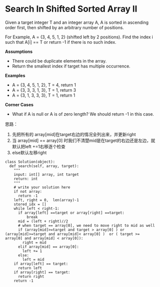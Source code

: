 # Search In Shifted Sorted Array II



Given a target integer T and an integer array A, A is sorted in ascending order first, then shifted by an arbitrary number of positions.

For Example, A = {3, 4, 5, 1, 2} \(shifted left by 2 positions\). Find the index i such that A\[i\] == T or return -1 if there is no such index.

**Assumptions**

* There could be duplicate elements in the array.
* Return the smallest index if target has multiple occurrence. 

**Examples**

* A = {3, 4, 5, 1, 2}, T = 4, return 1
* A = {3, 3, 3, 1, 3}, T = 1, return 3
* A = {3, 1, 3, 3, 3}, T = 1, return 1

​**Corner Cases**

* What if A is null or A is of zero length? We should return -1 in this case.



思路：

1. 先把所有的 array\[mid\]在target右边的情况全列出来，并更新right
2. 当 array\[mid\] == array\[0\] 时我们不清楚mid是在target的右边还是左边，就默认把left +=1右移逐个检查
3. else默认左移right

```text
class Solution(object):
  def search(self, array, target):
    """
    input: int[] array, int target
    return: int
    """
    # write your solution here
    if not array:
      return -1
    left, right = 0,  len(array)-1
    stored_idx = []
    while left < right-1:
      if array[left] ==target or array[right] ==target:
          break
      mid = (left + right)//2
      # when target == array[0], we need to move right to mid as well
      if (array[mid]>=target and target > array[0] ) or (array[mid]>=target and array[mid]< array[0] )  or ( target >= array[0] and array[mid] < array[0]):
        right = mid
      elif array[mid] == array[0]:
        left += 1
      else:
        left = mid
    if array[left] == target:
      return left
    if array[right] == target:
      return right
    return -1

```




